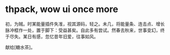 # thpack, wow ui once more

初，为贼。时某能量插件失准，视其源码，轻之。未几，将能量条、连击点、增长脉冲框作一处，置于脚下：受益甚矣。自此多有尝试。然春去秋来，世事变幻，终于尽失。某日有感，忽忆昔年旧爱，往事如风。

献给[糖水茶]。
